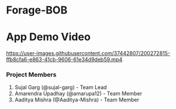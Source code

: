 # Forage-BOB

# App Demo Video

https://user-images.githubusercontent.com/37442807/200272815-ffb8cfa6-e863-41cb-9606-61e34d9deb59.mp4

### Project Members

1. Sujal Garg (@sujal-garg) - Team Lead
2. Amarendra Upadhay  (@amarupa12) - Team Member
3. Aaditya Mishra (@Aaditya-Mishra) - Team Member

